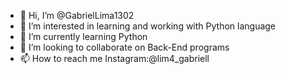 - 👋 Hi, I’m @GabrielLima1302
- 👀 I’m interested in learning and working with Python language
- 🌱 I’m currently learning Python
- 💞️ I’m looking to collaborate on Back-End programs
- 📫 How to reach me Instagram:@lim4_gabriell

<!---
GabrielLima1302/GabrielLima1302 is a ✨ special ✨ repository because its `README.md` (this file) appears on your GitHub profile.
You can click the Preview link to take a look at your changes.
--->
